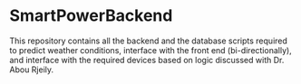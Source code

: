 # SmartPowerBackend
This repository contains all the backend and the database scripts required to predict weather conditions, interface with the front end (bi-directionally), and interface with the required devices based on logic discussed with Dr. Abou Rjeily.
